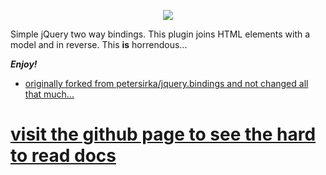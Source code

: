 <p align="center"><img src="https://cloud.githubusercontent.com/assets/4052787/18605822/cf6673ea-7c6b-11e6-8869-c2b44291c9bb.gif" /></p>

Simple jQuery two way bindings. This plugin joins HTML elements with a model and in reverse. This **is** horrendous... 

***Enjoy!*** 

- [originally forked from petersirka/jquery.bindings and not changed all that much...](https://github.com/petersirka/jquery.bindings)


# [visit the github page to see the hard to read docs](https://froggr.github.io/terry-binder.js)
